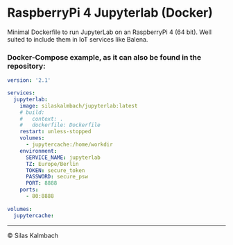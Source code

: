 # RaspberryPi 4 Jupyterlab (Docker)

Minimal Dockerfile to run JupyterLab on an RaspberryPi 4 (64 bit). Well suited to include them in IoT services like Balena.

### Docker-Compose example, as it can also be found in the repository:
```yaml
version: '2.1'

services:
  jupyterlab:
    image: silaskalmbach/jupyterlab:latest
    # build: 
    #   context: .
    #   dockerfile: Dockerfile
    restart: unless-stopped
    volumes:
      - jupytercache:/home/workdir
    environment:
      SERVICE_NAME: jupyterlab
      TZ: Europe/Berlin
      TOKEN: secure_token
      PASSWORD: secure_psw
      PORT: 8888
    ports:
      - 80:8888
    
volumes:
  jupytercache:
```

---
© Silas Kalmbach